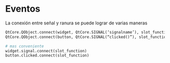 # Eventos
La conexión entre señal y ranura se puede 
lograr de varias maneras
```python
QtCore.QObject.connect(widget, QtCore.SIGNAL(‘signalname’), slot_function)
QtCore.QObject.connect(button, QtCore.SIGNAL(“clicked()”), slot_function)

# mas conveniente
widget.signal.connect(slot_function)
button.clicked.connect(slot_function)
```